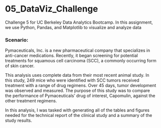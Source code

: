 # 05_DataViz_Challenge
Challenge 5 for UC Berkeley Data Analytics Bootcamp. In this assignment, we use Python, Pandas, and Matplotlib to visualize and analyze data

### Scenario: 
Pymaceuticals, Inc. is a new pharmaceutical company that specializes in anti-cancer medications. Recently, it began screening for potential treatments for squamous cell carcinoma (SCC), a commonly occurring form of skin cancer.

This analysis uses complete data from their most recent animal study. In this study, 249 mice who were identified with SCC tumors received treatment with a range of drug regimens. Over 45 days, tumor development was observed and measured. The purpose of this study was to compare the performance of Pymaceuticals’ drug of interest, Capomulin, against the other treatment regimens.

In this analysis, I was tasked with generating all of the tables and figures needed for the technical report of the clinical study and a summary of the study results.
